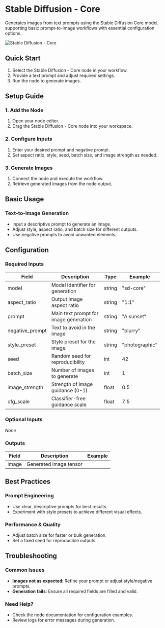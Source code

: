 # Stable Diffusion - Core

Generates images from text prompts using the Stable Diffusion Core model, supporting basic prompt-to-image workflows with essential configuration options.

<img src="/images/nodes/stable-diffusion/stable-diffusion-core.png" alt="Stable Diffusion - Core" class="rounded-lg">

## Quick Start

1. Select the Stable Diffusion - Core node in your workflow.
2. Provide a text prompt and adjust required settings.
3. Run the node to generate images.

## Setup Guide

### 1. Add the Node
1. Open your node editor.
2. Drag the Stable Diffusion - Core node into your workspace.

### 2. Configure Inputs
1. Enter your desired prompt and negative prompt.
2. Set aspect ratio, style, seed, batch size, and image strength as needed.

### 3. Generate Images
1. Connect the node and execute the workflow.
2. Retrieve generated images from the node output.

## Basic Usage

### Text-to-Image Generation
* Input a descriptive prompt to generate an image.
* Adjust style, aspect ratio, and batch size for different outputs.
* Use negative prompts to avoid unwanted elements.

## Configuration

### Required Inputs
| Field           | Description                                 | Type   | Example         |
|----------------|---------------------------------------------|--------|----------------|
| model          | Model identifier for generation             | string | "sd-core"      |
| aspect_ratio   | Output image aspect ratio                   | string | "1:1"          |
| prompt         | Main text prompt for image generation       | string | "A sunset"     |
| negative_prompt| Text to avoid in the image                  | string | "blurry"       |
| style_preset   | Style preset for the image                  | string | "photographic" |
| seed           | Random seed for reproducibility             | int    | 42             |
| batch_size     | Number of images to generate                | int    | 1              |
| image_strength | Strength of image guidance (0-1)            | float  | 0.5            |
| cfg_scale      | Classifier-free guidance scale              | float  | 7.5            |

### Optional Inputs
*None*

### Outputs
| Field   | Description                | Example         |
|---------|----------------------------|-----------------|
| image   | Generated image tensor      | <tensor object> |

## Best Practices

### Prompt Engineering
* Use clear, descriptive prompts for best results.
* Experiment with style presets to achieve different visual effects.

### Performance & Quality
* Adjust batch size for faster or bulk generation.
* Set a fixed seed for reproducible outputs.

## Troubleshooting

### Common Issues
* **Images not as expected**: Refine your prompt or adjust style/negative prompts.
* **Generation fails**: Ensure all required fields are filled and valid.

### Need Help?
* Check the node documentation for configuration examples.
* Review logs for error messages during generation.
